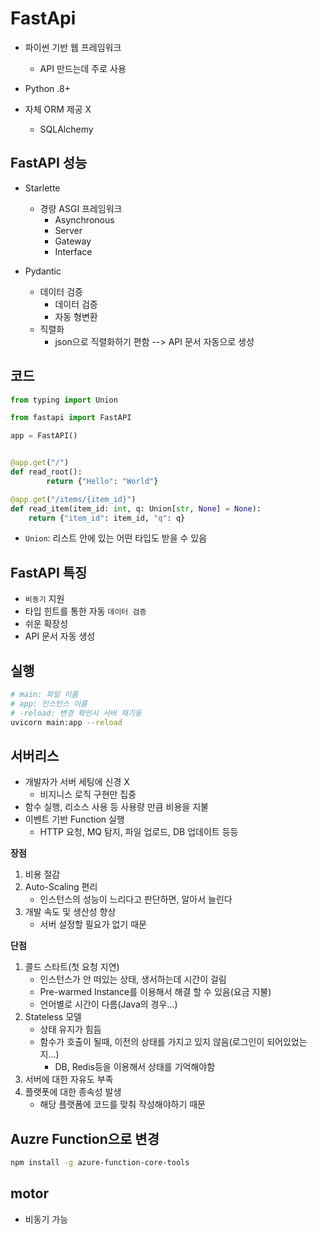 # FastApi

-   파이썬 기반 웹 프레임워크

    -   API 만드는데 주로 사용

-   Python .8+
-   자체 ORM 제공 X
    -   SQLAlchemy

## FastAPI 성능

-   Starlette

    -   경량 ASGI 프레임워크
        -   Asynchronous
        -   Server
        -   Gateway
        -   Interface

-   Pydantic
    -   데이터 검증
        -   데이터 검증
        -   자동 형변환
    -   직렬화
        -   json으로 직렬화하기 편함 --> API 문서 자동으로 생성

## 코드

```py
from typing import Union

from fastapi import FastAPI

app = FastAPI()


@app.get("/")
def read_root():
        return {"Hello": "World"}

@app.get("/items/{item_id}")
def read_item(item_id: int, q: Union[str, None] = None):
    return {"item_id": item_id, "q": q}
```

-   `Union`: 리스트 안에 있는 어떤 타입도 받을 수 있음

## FastAPI 특징

-   `비동기` 지원
-   타입 힌트를 통한 자동 `데이터 검증`
-   쉬운 확장성
-   API 문서 자동 생성

## 실행

```sh
# main: 파일 이름
# app: 인스턴스 이름
# -reload: 변경 확인시 서버 재기동
uvicorn main:app --reload
```

## 서버리스

-   개발자가 서버 세팅에 신경 X
    -   비지니스 로직 구현만 집중
-   함수 실행, 리소스 사용 등 사용량 만큼 비용을 지불
-   이벤트 기반 Function 실행
    -   HTTP 요청, MQ 탐지, 파일 업로드, DB 업데이트 등등

**장점**

1. 비용 절감
2. Auto-Scaling 편리
    - 인스턴스의 성능이 느리다고 판단하면, 알아서 늘린다
3. 개발 속도 및 생산성 향상
    - 서버 설정할 필요가 없기 때문

**단점**

1. 콜드 스타트(첫 요청 지연)
    - 인스턴스가 안 떠있는 상태, 생서하는데 시간이 걸림
    - Pre-warmed Instance를 이용해서 해결 할 수 있음(요금 지불)
    - 언어별로 시간이 다름(Java의 경우...)
2. Stateless 모델
    - 상태 유지가 힘듬
    - 함수가 호출이 될때, 이전의 상태를 가지고 있지 않음(로그인이 되어있었는지...)
        - DB, Redis등을 이용해서 상태를 기억해야함
3. 서버에 대한 자유도 부족
4. 플랫폿에 대한 종속성 발생
    - 해당 플랫폼에 코드를 맞춰 작성해야하기 때문

## Auzre Function으로 변경

```sh
npm install -g azure-function-core-tools
```

## motor

-   비동기 가능
